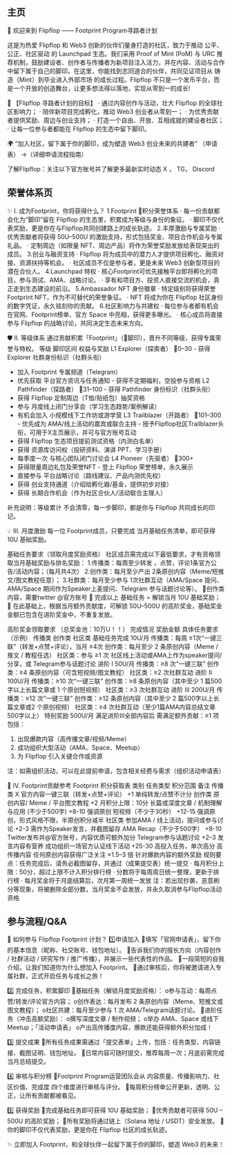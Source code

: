## 主页

👣 欢迎来到 Flipflop —— Footprint Program寻路者计划

 这是为热爱 Flipflop 和 Web3 创新的伙伴们量身打造的社区，致力于推动 公平、公正、社区驱动 的 Launchpad 生态。我们采用 Proof of Mint (PoM) 与 URC 推荐机制，鼓励建设者、创作者与传播者为新项目注入活力，并在内容、活动与合作中留下属于自己的脚印。在这里，你能找到志同道合的伙伴，共同见证项目从 铸造（Mint）到毕业进入外部市场 的成长过程。Flipflop 不只是一个发币平台，而是一个开放的创造舞台，让更多想法得以落地，实现从零到一的成长!

🎯 【Flipflop 寻路者计划的目标】
·       通过内容创作与活动，壮大 Flipflop 的全球社区影响力；
·       陪伴新项目完成孵化，推动 Web3 创业者从零到一；
·       为优秀贡献者提供奖励、周边与创业支持；
·       打造一个自由、开放、互相成就的建设者社区；
·       让每一位参与者都能在 Flipflop 的生态中留下脚印。

🌍 “加入社区，留下属于你的脚印，成为塑造 Web3 创业未来的共建者” （申请表）
→（详细申请流程指南）

了解Flipflop：关注以下官方账号并了解更多最新实时动态
X ， TG， Discord

## 荣誉体系页

✨ I. 成为Footprint，你将获得什么？
1.Footprint 👣积分荣誉体系
·       每一份贡献都会化为“脚印”留在 Flipflop 的生态里，积累成为等级与身份的象征。
·       脚印不仅代表奖励，更是你在与Flipflop共同创建路上的成长轨迹。
2.丰厚激励与专属奖励
·       优秀贡献者将获得 50U–500U 的激励支持，形式包括奖金、项目合作机会与专属礼品。
·       定制周边（如限量 NFT、周边产品）将作为荣誉奖励发放给表现突出的成员。
3.创业与融资支持
·       Flipflop 将为成员中的潜力人才提供项目孵化、融资对接、资源扶持等机会。
·       社区成员不仅是参与者，更是未来 Web3 创新型项目的潜在合伙人。
4.Launchpad 特权
·       核心Footprint可优先接触平台即将孵化的项目，参与测试、AMA、战略讨论。
·       享有和项目方、投资人直接交流的机会，真正走到生态建设的前沿。
5.Ambassador NFT 身份徽章
·       特定级别将获得荣誉 Footprint NFT，作为不可替代的荣誉象征。
·       NFT 将成为你在 Flipflop 社区身份的数字凭证，永久铭刻你的贡献。
6.社区影响力与共建权
·       每位参与者都有机会在官网、Footprint榜单、官方 Space 中亮相，获得更多曝光。
·       核心成员将直接参与 Flipflop 的战略讨论，共同决定生态未来方向。

🛡️ II. 等级体系
通过贡献积累「Footprint」（👣脚印），晋升不同等级，获得专属荣誉与特权。
等级	脚印区间	权益与奖励
L1 Explorer（探索者）	👣0–30	- 获得 Explorer 社群身份标识（社群头衔）
 - 加入 Footprint 专属频道（Telegram）
 - 优先获取 平台官方资讯与任务通知                                                - 获得不定期福利，空投参与资格
L2 Pathfinder（探路者）	👣31–100	- 获得 Pathfinder 身份标识（社群头衔）
 - 获得 Flipflop 定制周边（T恤/贴纸包）抽奖资格
 - 参与 月度线上闭门分享会（学习生态趋势/案例解读）
 - 有机会加入 小规模线下工作坊或游学营
L3 Trailblazer（开路者）	👣101–300	- 优先成为 AMA/线上活动的嘉宾或联合主持                                    - 授予Flipflop社区Trailblazer头衔，可用于X主页展示，并可与官方账号互动
 - 获得 Flipflop 生态项目提前测试资格（内测白名单）
 - 获得 资源库访问权（投研资料、演讲 PPT、学习手册）
 - 每季度一次 与核心团队闭门讨论会
L4 Pioneer（先驱者）	👣300+	 
- 获得限量周边礼包及荣誉NFT                                                            - 登上 Flipflop 荣誉榜单，永久展示
 - 直接参与 平台战略讨论（路线建议、产品内测优先权）
 - 获得 创业支持通道（介绍给孵化器/基金，提供初步对接）
 - 获得 长期合作机会（作为社区合伙人/活动联合主理人）

补充说明：等级累计 不会清零，每一步脚印，都是你与 Flipflop 共同成长的印记。

💡 III. 月度激励
每一位 Footprint成员，只要完成 当月基础任务清单，即可获得 10U 基础奖励。



基础任务要求（领取月度奖励资格）
社区成员需完成以下最低要求，才有资格领取当月基础奖励与排名奖励：
1.传播类：每周至少转发 ，点赞，评论1条官方公告/活动内容；（每月共4次）
2.创作类：每月至少产出 2条原创内容（Meme/短推文/图文教程任意）；
3.社群类：每月至少参与 1次社群互动（AMA/Space 提问、AMA/Space 期间作为Speaker上麦提问、Telegram 参与话题讨论等）。
📌创作类内容，需要twitter @官方账号
📌 完成以上 基础任务 = 解锁当月 10U 基础奖励；
📌 在此基础上，根据当月额外贡献度，可解锁 50U–500U 的高阶奖金，基础奖金金额已包含在进阶奖金中，不重复发放。


高阶奖金领取要求
（总奖金池：10万U！！）
完成情况	奖励金额	具体任务要求（示例）
 	 	传播类	创作类	社区类
基础任务完成	10U/月	传播类：每周 ≥1次“一键三联”（转发+点赞+评论），当月 ≥4次
 创作类：每月至少 2 条原创内容（Meme / 推文 / 教程任选）
 社区类：参与 ≥1 次 社区线上活动或AMA上作为speaker提问/分享，或 Telegram参与话题讨论
进阶 I	50U/月	传播类：≥8 次“一键三联”
 创作类：≥4 条原创内容（可含短视频/图文教程）
 社区类：≥2 次社群互动
进阶 II	100U/月	传播类：≥10 次“一键三联”
 创作类：≥8 条原创内容（其中至少 1 篇500字以上长篇文章或 1 个原创短视频）
 社区类：≥3 次社群互动
进阶 III	200U/月	传播类：≥12 次“一键三联”
 创作类：≥12 条原创内容（其中至少 2 篇500字以上长篇文章或2 个原创视频）
 社区类：≥4 次社群互动（至少1篇AMA内容总结文章500字以上）
特别奖励	500U/月	满足进阶III全部内容后
需满足额外贡献：≥1 项 包括：
1. 出现爆款内容（高传播文章/视频/Meme）
2. 成功组织大型活动（AMA、Space、Meetup）
3. 为 Flipflop 引入关键合作或资源

注：如需组织活动，可以在此提前申请，包含相关经费与需求（组织活动申请表）

🔗 IV. Footprint贡献参考
Footprint 积分获取表
类别	任务类型	积分范围	备注
传播类	X 官方内容一键三联（转发+点赞+评论）	+1	单纯转发/点赞不计分
创作类	原创内容/ Meme / 平台图文教程	+2	月积分上限：10分
	长篇或深度文章 / 机制理解与应用 (不少于500字)	+8-10	强调原创
	短视频（不少于30秒）	+12-15	强调原创，形式风格不限，半原创积分减半
社区类	参加AMA / 线上活动，提问或参与讨论	+2-3	需作为Speaker发言，并截图留存
	AMA Recap（不少于500字）	+8-10	Twitter发布并@官方账号，内容优质可额外加分
	Telegram参与话题讨论	+2–3	发言内容有营养
	成功组织一场官方认证线下活动	+25-30	高投入任务，单次高分
高传播内容	任何原创内容获得广泛关注	×1.5–3 倍	针对爆款内容的额外奖励
规则要点：任务完成后，请务必截图留存，并通过（成果提交表）统一提交
·       每月积分上限：50分，超过上限不计入积分排行榜
·       分数将于每周周日统一整理，更新于排行榜
·       每月奖金将于月底结算后，次月第一周统一发放
注：若出现抄袭，恶意刷分等现象，将被删除全部分数，当月奖金不会发放，并永久取消参与Flipflop活动资格

## 参与流程/Q&A

🌟 如何参与 Flipflop Footprint 计划？
1️⃣申请加入
填写「官网申请表」，留下你的基本信息（昵称、社交账号、钱包地址）。
告诉我们你的擅长方向（内容创作 / 社群活动 / 研究写作 / 推广传播），并展示一些代表性的作品。
一段简短的自我介绍，让我们知道你为什么想加入 Footprint。
通过审核后，你将被邀请进入专属社群，正式开启任务与成长之旅！

2️⃣ 完成任务，积累脚印
基础任务（解锁月度奖励资格）：
o参与互动：每周点赞/转发/评论官方内容；
o创作表达：每月发布 2 条原创内容（Meme、短推文或图文教程）；
o社区共建：每月至少参与 1 次 AMA/Telegram话题讨论。
进阶任务（冲击高额奖励）：
o撰写深度文章 / 制作视频；
o举办 AMA、Space 或线下 Meetup；「活动申请表」
o产出高传播度内容，爆款还能获得额外积分加成！

3️⃣ 提交成果
所有任务成果需通过「提交表单」上传，包括：任务类型、内容链接、截图证明、钱包地址。
日常内容可随时提交，推荐每周一次；月底前需完成当月总结提交。

4️⃣ 审核与积分榜
Footprint Program运营团队会从 内容质量、传播影响力、社区价值、完成度 四个维度进行审核与评分。
每周积分榜单公开更新，透明、公正，让所有贡献都被看见。

5️⃣ 获得奖励
完成基础任务即可获得 10U 基础奖励；
优秀贡献者可获得 50U – 500U 的高阶奖励；
所有奖励将通过链上（Solana 地址 / USDT）安全发放。
你的脚印不仅代表奖励，更是你在 Flipflop 社区的成长轨迹。

✨ 立即加入 Footprint，和全球伙伴一起留下属于你的脚印，塑造 Web3 的未来！